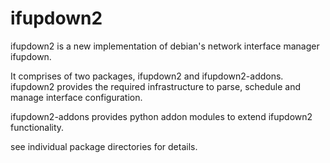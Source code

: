 ifupdown2
=========

ifupdown2 is a new implementation of debian's network interface manager
ifupdown.

It comprises of two packages, ifupdown2 and ifupdown2-addons.
ifupdown2 provides the required infrastructure to parse, schedule and
manage interface configuration.

ifupdown2-addons provides python addon modules to extend ifupdown2
functionality.

see individual package directories for details.
